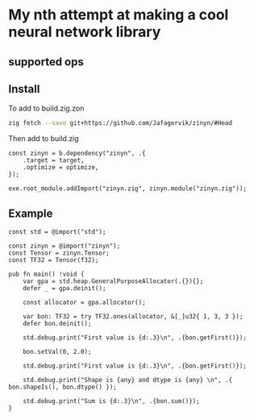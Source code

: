 # My nth attempt at making a cool neural network library

## supported ops

## Install

To add to build.zig.zon

```sh
zig fetch --save git+https://github.com/Jafagervik/zinyn/#Head
```

Then add to build.zig

```zig
const zinyn = b.dependency("zinyn", .{
    .target = target,
    .optimize = optimize,
});

exe.root_module.addImport("zinyn.zig", zinyn.module("zinyn.zig"));
```

## Example

```zig
const std = @import("std");

const zinyn = @import("zinyn");
const Tensor = zinyn.Tensor;
const TF32 = Tensor(f32);

pub fn main() !void {
    var gpa = std.heap.GeneralPurposeAllocator(.{}){};
    defer _ = gpa.deinit();

    const allocator = gpa.allocator();

    var bon: TF32 = try TF32.ones(allocator, &[_]u32{ 1, 3, 3 });
    defer bon.deinit();

    std.debug.print("First value is {d:.3}\n", .{bon.getFirst()});

    bon.setVal(0, 2.0);

    std.debug.print("First value is {d:.3}\n", .{bon.getFirst()});

    std.debug.print("Shape is {any} and dtype is {any} \n", .{ bon.shapeIs(), bon.dtype() });

    std.debug.print("Sum is {d:.3}\n", .{bon.sum()});
}
```
